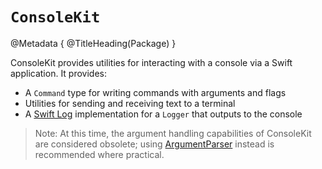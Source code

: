 # ``ConsoleKit``

@Metadata {
    @TitleHeading(Package)
}

ConsoleKit provides utilities for interacting with a console via a Swift application. It provides:

* A ``Command`` type for writing commands with arguments and flags
* Utilities for sending and receiving text to a terminal
* A [Swift Log](https://github.com/apple/swift-log) implementation for a ``Logger`` that outputs to the console

> Note: At this time, the argument handling capabilities of ConsoleKit are considered obsolete; using [ArgumentParser](https://github.com/apple/swift-argument-parser.git) instead is recommended where practical.
